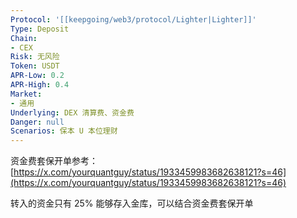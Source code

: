 ```yaml
---
Protocol: '[[keepgoing/web3/protocol/Lighter|Lighter]]'
Type: Deposit
Chain:
- CEX
Risk: 无风险
Token: USDT
APR-Low: 0.2
APR-High: 0.4
Market:
- 通用
Underlying: DEX 清算费、资金费
Danger: null
Scenarios: 保本 U 本位理财
---
```


资金费套保开单参考：[https://x.com/yourquantguy/status/1933459983682638121?s=46](https://x.com/yourquantguy/status/1933459983682638121?s=46)

转入的资金只有 25% 能够存入金库，可以结合资金费套保开单